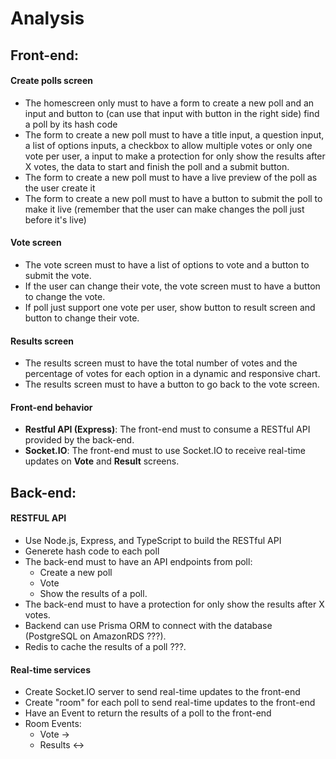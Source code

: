 # Analysis

## Front-end:

#### Create polls screen

- The homescreen only must to have a form to create a new poll and an input and button to (can use that input with button in the right side) find a poll by its hash code
- The form to create a new poll must to have a title input, a question input, a list of options inputs, a checkbox to allow multiple votes or only one vote per user, a input to make a protection for only show the results after X votes, the data to start and finish the poll and a submit button.
- The form to create a new poll must to have a live preview of the poll as the user create it
- The form to create a new poll must to have a button to submit the poll to make it live (remember that the user can make changes the poll just before it's live)

#### Vote screen

- The vote screen must to have a list of options to vote and a button to submit the vote.
- If the user can change their vote, the vote screen must to have a button to change the vote.
- If poll just support one vote per user, show button to result screen and button to change their vote.

#### Results screen

- The results screen must to have the total number of votes and the percentage of votes for each option in a dynamic and responsive chart.
- The results screen must to have a button to go back to the vote screen.

#### Front-end behavior

- **Restful API (Express)**: The front-end must to consume a RESTful API provided by the back-end.
- **Socket.IO**: The front-end must to use Socket.IO to receive real-time updates on **Vote** and **Result** screens.


## Back-end:

#### RESTFUL API

- Use Node.js, Express, and TypeScript to build the RESTful API
- Generete hash code to each poll
- The back-end must to have an API endpoints from poll:
    - Create a new poll
    - Vote
    - Show the results of a poll.
- The back-end must to have a protection for only show the results after X votes.
- Backend can use Prisma ORM to connect with the database (PostgreSQL on AmazonRDS ???).
- Redis to cache the results of a poll ???.

#### Real-time services

- Create Socket.IO server to send real-time updates to the front-end
- Create "room" for each poll to send real-time updates to the front-end
- Have an Event to return the results of a poll to the front-end
- Room Events:
    - Vote ->
    - Results <->


